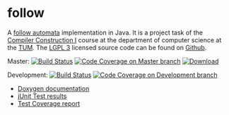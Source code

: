# follow
A [follow automata](http://www.sciencedirect.com/science/article/pii/S0890540103000907/pdf?md5=a0fee0d8831cd92e198b13689a807ae0&pid=1-s2.0-S0890540103000907-main.pdf) implementation in Java.
It is a project task of the [Compiler Construction I](http://www2.in.tum.de/hp/Main?nid=300) course at the department of computer science at the [TUM](https://tum.de).
The [LGPL 3](https://tldrlegal.com/license/gnu-lesser-general-public-license-v3-(lgpl-3)) licensed source code can be found on [Github](https://github.com/Skrupellos/follow).

Master:
[![Build Status](https://travis-ci.org/Skrupellos/follow.svg?branch=master)](https://travis-ci.org/Skrupellos/follow)
[![Code Coverage on Master branch](https://img.shields.io/codecov/c/github/Skrupellos/follow/master.svg)](https://codecov.io/github/Skrupellos/follow?branch=master)
[![Download](https://api.bintray.com/packages/skrupellos/generic/follow/images/download.svg)](https://bintray.com/skrupellos/generic/follow/_latestVersion)

Development:
[![Build Status](https://travis-ci.org/Skrupellos/follow.svg?branch=development)](https://travis-ci.org/Skrupellos/follow)
[![Code Coverage on Development branch](https://img.shields.io/codecov/c/github/Skrupellos/follow/development.svg)](https://codecov.io/github/Skrupellos/follow?branch=development)

* [Doxygen documentation](http://follow.surge.sh/doxygen/)
* [jUnit Test results](http://follow.surge.sh/tests/)
* [Test Coverage report](http://follow.surge.sh/coverage/)
